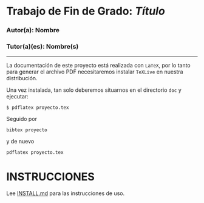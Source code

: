 # Trabajo de Fin de Grado: *Título*



### Autor(a): Nombre
### Tutor(a)(es): Nombre(s)
___

La documentación de este proyecto está realizada con `LaTeX`, por lo
tanto para generar el archivo PDF necesitaremos instalar `TeXLive` en
nuestra distribución.

Una vez instalada, tan solo deberemos situarnos en el directorio `doc` y ejecutar:

`
$ pdflatex proyecto.tex
`

Seguido por

    bibtex proyecto
    
y de nuevo

    pdflatex proyecto.tex


# INSTRUCCIONES

Lee [INSTALL.md](INSTALL.md) para las instrucciones de uso.
